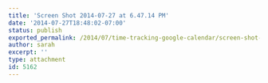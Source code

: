```yaml
---
title: 'Screen Shot 2014-07-27 at 6.47.14 PM'
date: '2014-07-27T18:48:02-07:00'
status: publish
exported_permalink: /2014/07/time-tracking-google-calendar/screen-shot-2014-07-27-at-6-47-14-pm
author: sarah
excerpt: ''
type: attachment
id: 5162
---
```

<!DOCTYPE html PUBLIC "-//W3C//DTD HTML 4.0 Transitional//EN" "http://www.w3.org/TR/REC-html40/loose.dtd">
<?xml encoding="UTF-8">
